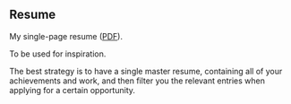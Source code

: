 ## Resume

My single-page resume 
([PDF](https://raw.githack.com/wyq977/resume/master/resume.pdf)).

To be used for inspiration.

The best strategy is to have a single master resume, 
containing all of your achievements and work, and then filter you the relevant
entries when applying for a certain opportunity.
